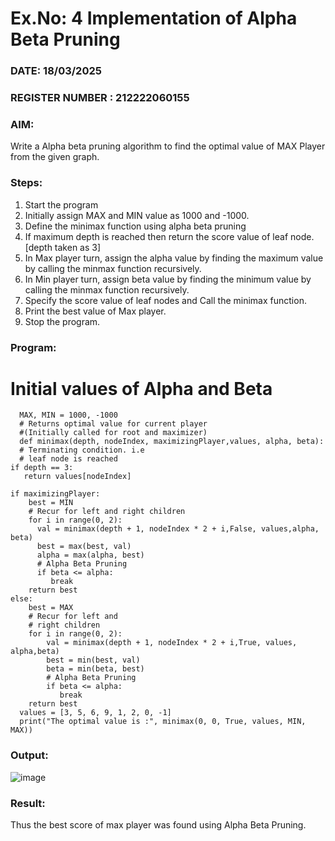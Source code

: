 # Ex.No: 4   Implementation of Alpha Beta Pruning
### DATE: 18/03/2025                                                                      
### REGISTER NUMBER : 212222060155
### AIM: 
Write a Alpha beta pruning algorithm to find the optimal value of MAX Player from the given graph.
### Steps:
1. Start the program
2. Initially  assign MAX and MIN value as 1000 and -1000.
3.  Define the minimax function  using alpha beta pruning
4.  If maximum depth is reached then return the score value of leaf node. [depth taken as 3]
5.  In Max player turn, assign the alpha value by finding the maximum value by calling the minmax function recursively.
6.  In Min player turn, assign beta value by finding the minimum value by calling the minmax function recursively.
7.  Specify the score value of leaf nodes and Call the minimax function.
8.  Print the best value of Max player.
9.  Stop the program. 

### Program:

 # Initial values of Alpha and Beta
      MAX, MIN = 1000, -1000
      # Returns optimal value for current player
      #(Initially called for root and maximizer)
      def minimax(depth, nodeIndex, maximizingPlayer,values, alpha, beta):
      # Terminating condition. i.e
      # leaf node is reached
    if depth == 3:
       return values[nodeIndex]
   
    if maximizingPlayer:
        best = MIN
        # Recur for left and right children
        for i in range(0, 2):
          val = minimax(depth + 1, nodeIndex * 2 + i,False, values,alpha, beta)
          best = max(best, val)
          alpha = max(alpha, best)
          # Alpha Beta Pruning
          if beta <= alpha:
             break
        return best
    else:
        best = MAX
        # Recur for left and
        # right children
        for i in range(0, 2):
            val = minimax(depth + 1, nodeIndex * 2 + i,True, values, alpha,beta)
            best = min(best, val)
            beta = min(beta, best)
            # Alpha Beta Pruning
            if beta <= alpha:
               break
        return best
      values = [3, 5, 6, 9, 1, 2, 0, -1]
      print("The optimal value is :", minimax(0, 0, True, values, MIN, MAX))









### Output:
 ![image](https://github.com/user-attachments/assets/fc2d17b1-6a58-4a4a-97d0-18218dbc0915)



### Result:
Thus the best score of max player was found using Alpha Beta Pruning.
